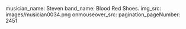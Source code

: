 musician_name: Steven
band_name: Blood Red Shoes.
img_src: images/musician0034.png
onmouseover_src: 
pagination_pageNumber: 2451